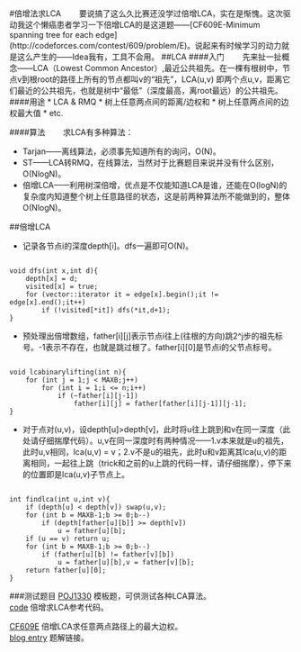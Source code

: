 <section>
#倍增法求LCA
　　要说搞了这么久比赛还没学过倍增LCA，实在是惭愧。这次驱动我这个懒癌患者学习一下倍增LCA的是这道题——[CF609E-Minimum spanning tree for each edge](http://codeforces.com/contest/609/problem/E)。说起来有时候学习的动力就是这么产生的——Idea我有，工具不会用。
##LCA
####入门
　　先来扯一扯概念——LCA（Lowest Common Ancestor）,最近公共祖先。在一棵有根树中，节点v到根root的路径上所有的节点都叫v的“祖先”，LCA(u,v) 即两个点u,v，距离它们最近的公共祖先，也就是树中“最低”（深度最高，离root最远）的公共祖先。
####用途
* LCA & RMQ
* 树上任意两点间的距离/边权和
* 树上任意两点间的边权最大值
* etc.

####算法
　　求LCA有多种算法：  

* Tarjan——离线算法，必须事先知道所有的询问，O(N)。
* ST——LCA转RMQ，在线算法，当然对于比赛题目来说并没有什么区别，O(NlogN)。
* 倍增LCA——利用树深倍增，优点是不仅能知道LCA是谁，还能在O(logN)的复杂度内知道整个树上任意路径的状态，这是前两种算法所不能做到的，整体O(NlogN)。

##倍增LCA

* 记录各节点i的深度depth[i]。dfs一遍即可O(N)。  

<pre><code>
void dfs(int x,int d){
	depth[x] = d;
	visited[x] = true;
	for (vector<int>::iterator it = edge[x].begin();it != edge[x].end();it++)
		if (!visited[*it]) dfs(*it,d+1);
}
</code></pre>

* 预处理出倍增数组，father[i][j]表示节点i往上(往根的方向)跳2^j步的祖先标号。-1表示不存在，也就是跳过根了。father[i][0]是节点i的父节点标号。
<pre><code>
void lcabinarylifting(int n){
	for (int j = 1;j < MAXB;j++)
		for (int i = 1;i <= n;i++)
			if (~father[i][j-1])
				father[i][j] = father[father[i][j-1]][j-1];
}
</code></pre>
* 对于点对(u,v)，设depth[u]>depth[v]，此时将u往上跳到和v在同一深度（此处请仔细揣摩代码）。u,v在同一深度时有两种情况——1.v本来就是u的祖先，此时u,v相同，lca(u,v) = v；2.v不是u的祖先，此时u和v距离其lca(u,v)的距离相同，一起往上跳（trick和之前的u上跳的代码一样，请仔细揣摩），停下来的位置即是lca(u,v)子节点上。
<pre><code>
int findlca(int u,int v){
	if (depth[u] < depth[v]) swap(u,v);
	for (int b = MAXB-1;b >= 0;b--)
		if (depth[father[u][b]] >= depth[v])
			u = father[u][b];
	if (u == v) return u;
	for (int b = MAXB-1;b >= 0;b--)
		if (father[u][b] != father[v][b])
			u = father[u][b],v = father[v][b];
	return father[u][0];
}
</code></pre>

###测试题目
[POJ1330](http://poj.org/problem?id=1330) 模板题，可供测试各种LCA算法。  
[code](https://github.com/zhyack/Non-classified-Code/blob/master/POJ1330.cpp) 倍增求LCA参考代码。  
  
[CF609E](http://codeforces.com/contest/609/problem/E) 倍增LCA求任意两点路径上的最大边权。  
[blog entry](https://zhyack.github.io/posts/2015_12_20_Codeforces-Educational-Round-3.html) 题解链接。
</section>